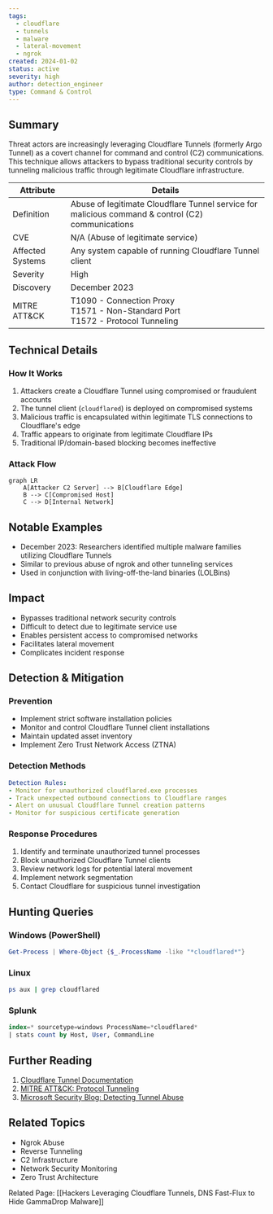 ```yaml
---
tags:
  - cloudflare
  - tunnels
  - malware
  - lateral-movement
  - ngrok
created: 2024-01-02
status: active
severity: high
author: detection_engineer
type: Command & Control
---
```

## Summary
Threat actors are increasingly leveraging Cloudflare Tunnels (formerly Argo Tunnel) as a covert channel for command and control (C2) communications. This technique allows attackers to bypass traditional security controls by tunneling malicious traffic through legitimate Cloudflare infrastructure.

| Attribute | Details |
|-----------|---------|
| Definition | Abuse of legitimate Cloudflare Tunnel service for malicious command & control (C2) communications |
| CVE | N/A (Abuse of legitimate service) |
| Affected Systems | Any system capable of running Cloudflare Tunnel client |
| Severity | High |
| Discovery | December 2023 |
| MITRE ATT&CK | T1090 - Connection Proxy<br>T1571 - Non-Standard Port<br>T1572 - Protocol Tunneling |
## Technical Details

### How It Works
1. Attackers create a Cloudflare Tunnel using compromised or fraudulent accounts
2. The tunnel client (`cloudflared`) is deployed on compromised systems
3. Malicious traffic is encapsulated within legitimate TLS connections to Cloudflare's edge
4. Traffic appears to originate from legitimate Cloudflare IPs
5. Traditional IP/domain-based blocking becomes ineffective

### Attack Flow
```mermaid
graph LR
    A[Attacker C2 Server] --> B[Cloudflare Edge]
    B --> C[Compromised Host]
    C --> D[Internal Network]
```

## Notable Examples
- December 2023: Researchers identified multiple malware families utilizing Cloudflare Tunnels
- Similar to previous abuse of ngrok and other tunneling services
- Used in conjunction with living-off-the-land binaries (LOLBins)

## Impact
- Bypasses traditional network security controls
- Difficult to detect due to legitimate service use
- Enables persistent access to compromised networks
- Facilitates lateral movement
- Complicates incident response

## Detection & Mitigation

### Prevention
- Implement strict software installation policies
- Monitor and control Cloudflare Tunnel client installations
- Maintain updated asset inventory
- Implement Zero Trust Network Access (ZTNA)

### Detection Methods
```yaml
Detection Rules:
- Monitor for unauthorized cloudflared.exe processes
- Track unexpected outbound connections to Cloudflare ranges
- Alert on unusual Cloudflare Tunnel creation patterns
- Monitor for suspicious certificate generation
```

### Response Procedures
1. Identify and terminate unauthorized tunnel processes
2. Block unauthorized Cloudflare Tunnel clients
3. Review network logs for potential lateral movement
4. Implement network segmentation
5. Contact Cloudflare for suspicious tunnel investigation

## Hunting Queries

### Windows (PowerShell)
```powershell
Get-Process | Where-Object {$_.ProcessName -like "*cloudflared*"}
```

### Linux
```bash
ps aux | grep cloudflared
```

### Splunk
```sql
index=* sourcetype=windows ProcessName=*cloudflared* 
| stats count by Host, User, CommandLine
```

## Further Reading
1. [Cloudflare Tunnel Documentation](https://developers.cloudflare.com/cloudflare-one/connections/connect-apps/)
2. [MITRE ATT&CK: Protocol Tunneling](https://attack.mitre.org/techniques/T1572/)
3. [Microsoft Security Blog: Detecting Tunnel Abuse](https://www.microsoft.com/security/blog/2021/03/25/detecting-and-preventing-tunnel-abuse/)

## Related Topics
- Ngrok Abuse
- Reverse Tunneling
- C2 Infrastructure
- Network Security Monitoring
- Zero Trust Architecture

Related Page: [[Hackers Leveraging Cloudflare Tunnels, DNS Fast-Flux to Hide GammaDrop Malware]]